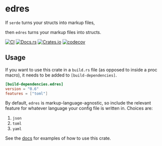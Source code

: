 edres
===

If `serde` turns your structs into markup files,

then `edres` turns your markup files into structs.

[![CI](https://github.com/mistodon/edres/actions/workflows/rust.yml/badge.svg)](https://github.com/mistodon/edres/actions/workflows/rust.yml)
[![Docs.rs](https://docs.rs/edres/badge.svg)](https://docs.rs/edres/0.6.0/edres/)
[![Crates.io](https://img.shields.io/crates/v/edres.svg)](https://crates.io/crates/edres)
[![codecov](https://codecov.io/github/mistodon/edres/branch/main/graph/badge.svg?token=XN5QQCKX5Z)](https://codecov.io/github/mistodon/edres)

## Usage

If you want to use this crate in a `build.rs` file (as opposed to inside a proc macro), it needs to be added to `[build-dependencies]`.

```toml
[build-dependencies.edres]
version = "0.6"
features = ["toml"]
```

By default, `edres` is markup-language-agnostic, so include the relevant feature for whatever language your config file is written in. Choices are:

1.  `json`
2.  `toml`
3.  `yaml`

See the [docs](https://docs.rs/edres/0.6.0/edres/) for examples of how to use this crate.
